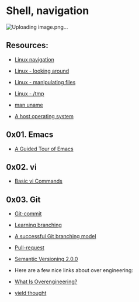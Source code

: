 # Shell, navigation

![Uploading image.png…]()


## Resources:

* [Linux navigation](https://linuxcommand.org/lc3_lts0020.php)

* [Linux - looking around](https://linuxcommand.org/lc3_lts0030.php)

* [Linux - manipulating files](https://linuxcommand.org/lc3_lts0050.php)

* [Linux - /tmp](https://tldp.org/LDP/Linux-Filesystem-Hierarchy/html/tmp.html)

* [man uname](https://linux.die.net/man/1/uname)

* [A host operating system](https://lemp.io/what-is-a-host-operating-system-2/)

## 0x01. Emacs

* [A Guided Tour of Emacs](https://www.gnu.org/software/emacs/tour/)

## 0x02. vi

* [Basic vi Commands](https://www.cs.colostate.edu/helpdocs/vi.html)

## 0x03. Git

* [Git-commit](https://cbea.ms/git-commit/)

* [Learning branching](https://learngitbranching.js.org/)

* [A successful Git branching model](https://nvie.com/posts/a-successful-git-branching-model/)

* [Pull-request](https://codeinthehole.com/tips/pull-requests-and-other-good-practices-for-teams-using-github/)

* [Semantic Versioning 2.0.0](https://semver.org/)

* Here are a few nice links about over engineering:

* [What Is Overengineering?](https://www.codesimplicity.com/post/what-is-overengineering/)

* [yield thought](https://coderoom.wordpress.com/2010/06/23/criminal-overengineering/)
